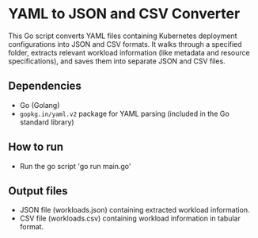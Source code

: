 # YAML to JSON and CSV Converter

This Go script converts YAML files containing Kubernetes deployment configurations into JSON and CSV formats. It walks through a specified folder, extracts relevant workload information (like metadata and resource specifications), and saves them into separate JSON and CSV files.

## Dependencies

- Go (Golang)
- `gopkg.in/yaml.v2` package for YAML parsing (included in the Go standard library)

## How to run

- Run the go script
'go run main.go'

## Output files

- JSON file (workloads.json) containing extracted workload information.
- CSV file (workloads.csv) containing workload information in tabular format.
